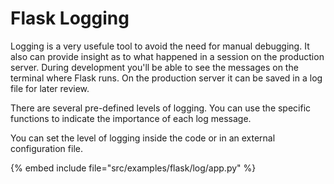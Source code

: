 # Flask Logging


Logging is a very usefule tool to avoid the need for manual debugging. It also can provide insight as to what happened
in a session on the production server. During development you'll be able to see the messages on the terminal where Flask runs.
On the production server it can be saved in a log file for later review.

There are several pre-defined levels of logging. You can use the specific functions to indicate the importance of each log message.

You can set the level of logging inside the code or in an external configuration file.

{% embed include file="src/examples/flask/log/app.py" %}

